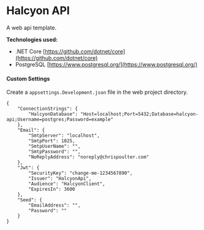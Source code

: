 # Halcyon API

A web api template.

**Technologies used:**

- .NET Core
  [https://github.com/dotnet/core](https://github.com/dotnet/core)
- PostgreSQL
  [https://www.postgresql.org/](https://www.postgresql.org/)

#### Custom Settings

Create a `appsettings.Development.json` file in the web project directory.

```
{
    "ConnectionStrings": {
        "HalcyonDatabase": "Host=localhost;Port=5432;Database=halcyon-api;Username=postgres;Password=example"
    },
    "Email": {
        "SmtpServer": "localhost",
        "SmtpPort": 1025,
        "SmtpUserName": "",
        "SmtpPassword": "",
        "NoReplyAddress": "noreply@chrispoulter.com"
    },
    "Jwt": {
        "SecurityKey": "change-me-1234567890",
        "Issuer": "HalcyonApi",
        "Audience": "HalcyonClient",
        "ExpiresIn": 3600
    },
    "Seed": {
        "EmailAddress": "",
        "Password": ""
    }
}
```
